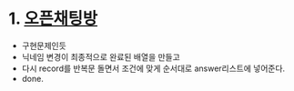 # 1. <a href="https://school.programmers.co.kr/learn/courses/30/lessons/42888">오픈채팅방</a>
- 구현문제인듯
- 닉네임 변경이 최종적으로 완료된 배열을 만들고
- 다시 record를 반복문 돌면서 조건에 맞게 순서대로 answer리스트에 넣어준다.
- done.